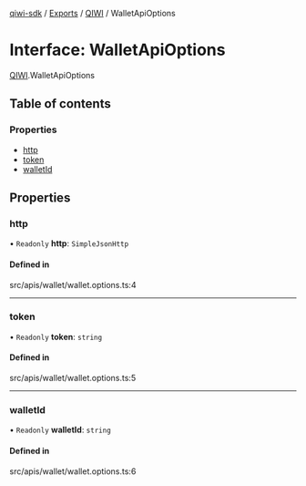 [qiwi-sdk](../README.md) / [Exports](../modules.md) / [QIWI](../modules/QIWI.md) / WalletApiOptions

# Interface: WalletApiOptions

[QIWI](../modules/QIWI.md).WalletApiOptions

## Table of contents

### Properties

- [http](QIWI.WalletApiOptions.md#http)
- [token](QIWI.WalletApiOptions.md#token)
- [walletId](QIWI.WalletApiOptions.md#walletid)

## Properties

### http

• `Readonly` **http**: `SimpleJsonHttp`

#### Defined in

src/apis/wallet/wallet.options.ts:4

___

### token

• `Readonly` **token**: `string`

#### Defined in

src/apis/wallet/wallet.options.ts:5

___

### walletId

• `Readonly` **walletId**: `string`

#### Defined in

src/apis/wallet/wallet.options.ts:6
